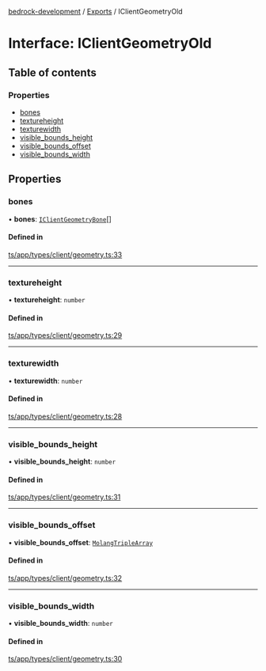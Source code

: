 [bedrock-development](../README.md) / [Exports](../modules.md) / IClientGeometryOld

# Interface: IClientGeometryOld

## Table of contents

### Properties

- [bones](IClientGeometryOld.md#bones)
- [textureheight](IClientGeometryOld.md#textureheight)
- [texturewidth](IClientGeometryOld.md#texturewidth)
- [visible\_bounds\_height](IClientGeometryOld.md#visible_bounds_height)
- [visible\_bounds\_offset](IClientGeometryOld.md#visible_bounds_offset)
- [visible\_bounds\_width](IClientGeometryOld.md#visible_bounds_width)

## Properties

### bones

• **bones**: [`IClientGeometryBone`](IClientGeometryBone.md)[]

#### Defined in

[ts/app/types/client/geometry.ts:33](https://github.com/DauntlessStudio/Bedrock-Developments/blob/c7d1542/ts/app/types/client/geometry.ts#L33)

___

### textureheight

• **textureheight**: `number`

#### Defined in

[ts/app/types/client/geometry.ts:29](https://github.com/DauntlessStudio/Bedrock-Developments/blob/c7d1542/ts/app/types/client/geometry.ts#L29)

___

### texturewidth

• **texturewidth**: `number`

#### Defined in

[ts/app/types/client/geometry.ts:28](https://github.com/DauntlessStudio/Bedrock-Developments/blob/c7d1542/ts/app/types/client/geometry.ts#L28)

___

### visible\_bounds\_height

• **visible\_bounds\_height**: `number`

#### Defined in

[ts/app/types/client/geometry.ts:31](https://github.com/DauntlessStudio/Bedrock-Developments/blob/c7d1542/ts/app/types/client/geometry.ts#L31)

___

### visible\_bounds\_offset

• **visible\_bounds\_offset**: [`MolangTripleArray`](../modules.md#molangtriplearray)

#### Defined in

[ts/app/types/client/geometry.ts:32](https://github.com/DauntlessStudio/Bedrock-Developments/blob/c7d1542/ts/app/types/client/geometry.ts#L32)

___

### visible\_bounds\_width

• **visible\_bounds\_width**: `number`

#### Defined in

[ts/app/types/client/geometry.ts:30](https://github.com/DauntlessStudio/Bedrock-Developments/blob/c7d1542/ts/app/types/client/geometry.ts#L30)
